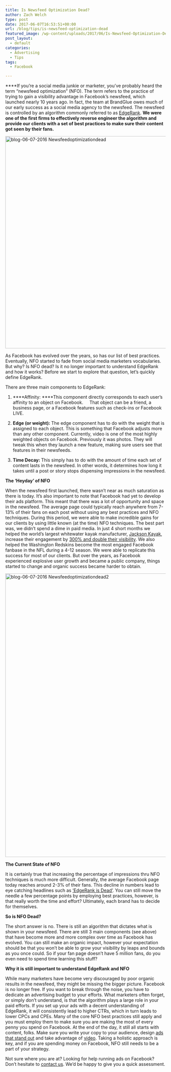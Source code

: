 ```yaml
---
title: Is Newsfeed Optimization Dead?
author: Zach Welch
type: post
date: 2017-06-07T16:53:51+00:00
url: /blog/tips/is-newsfeed-optimization-dead
featured_image: /wp-content/uploads/2017/06/Is-Newsfeed-Optimization-Dead.png
post_layout:
  - default
categories:
  - Advertising
  - Tips
tags:
  - Facebook

---
```

****<span style="font-weight: 400;">If you’re a social media junkie or marketer, you’ve probably heard the term “newsfeed optimization” (NFO). The term refers to the practice of trying to gain a visibility advantage in Facebook’s newsfeed, which launched nearly 10 years ago. In fact, the team at BrandGlue owes much of our early success as a social media agency to the newsfeed. The newsfeed is controlled by an algorithm commonly referred to as </span>[<span style="font-weight: 400;">EdgeRank</span>][1]<span style="font-weight: 400;">. </span>**We were one of the first firms to effectively reverse engineer the algorithm and provide our clients with a set of best practices to make sure their content got seen by their fans.**

[<img class="alignnone size-full wp-image-961" src="http://localhost/brandglue/old-website/wp-content/uploads/2016/06/blog-06-07-2016-Newsfeedoptimizationdead.jpg" alt="blog-06-07-2016 Newsfeedoptimizationdead" width="1000" height="667" srcset="http://localhost/brandglue/old-website/wp-content/uploads/2016/06/blog-06-07-2016-Newsfeedoptimizationdead.jpg 1000w, http://localhost/brandglue/old-website/wp-content/uploads/2016/06/blog-06-07-2016-Newsfeedoptimizationdead-300x200.jpg 300w, http://localhost/brandglue/old-website/wp-content/uploads/2016/06/blog-06-07-2016-Newsfeedoptimizationdead-768x512.jpg 768w, http://localhost/brandglue/old-website/wp-content/uploads/2016/06/blog-06-07-2016-Newsfeedoptimizationdead-180x120.jpg 180w, http://localhost/brandglue/old-website/wp-content/uploads/2016/06/blog-06-07-2016-Newsfeedoptimizationdead-632x422.jpg 632w" sizes="(max-width: 1000px) 100vw, 1000px" />][2]

<span style="font-weight: 400;">As Facebook has evolved over the years, so has our list of best practices. Eventually, NFO started to fade from social media marketers vocabularies. But why? Is NFO dead? Is it no longer important to understand EdgeRank and how it works? Before we start to explore that question, let’s quickly define EdgeRank. </span>

<span style="font-weight: 400;">There are three main components to EdgeRank:</span>

  1. ****Affinity: ****This component directly corresponds to each user&#8217;s affinity to an object on Facebook.     That object can be a friend, a business page, or a Facebook features such as check-ins or Facebook LIVE.

<ol start="2">
  <li>
    <b> Edge (or weight): </b>The edge component has to do with the weight that is assigned to each object. This is something that Facebook adjusts more than any other component. Currently, video is one of the most highly weighted objects on Facebook. Previously it was photos. They will tweak this when they launch a new feature, making sure users see that features in their newsfeeds.
  </li>
</ol>

<ol start="3">
  <li>
    <b> Time Decay: </b>This simply has to do with the amount of time each set of content lasts in the newsfeed. In other words, it determines how long it takes until a post or story stops dispensing impressions in the newsfeed.
  </li>
</ol>

**The ‘Heyday’ of NFO** 

<span style="font-weight: 400;">When the newsfeed first launched, there wasn’t near as much saturation as there is today. It’s also important to note that Facebook had yet to develop their ads platform. This meant that there was a lot of opportunity and space in the newsfeed. The average page could typically reach anywhere from 7-13% of their fans on each post without using any best practices and NFO techniques. During this period, we were able to make incredible gains for our clients by using little known (at the time) NFO techniques. The best part was, we didn’t spend a dime in paid media. In just 4 short months we helped the world&#8217;s largest whitewater kayak manufacturer, </span>[<span style="font-weight: 400;">Jackson Kayak</span>][3]<span style="font-weight: 400;">, increase their engagement by </span>[<span style="font-weight: 400;">300% and double their visibility</span>][4]<span style="font-weight: 400;">. We also helped the Washington Redskins become the most engaged Facebook fanbase in the NFL during a 4-12 season. We were able to replicate this success for most of our clients. But over the years, as Facebook experienced explosive user growth and became a public company, things started to change and organic success became harder to obtain. </span>

[<img class="alignnone size-full wp-image-962" src="http://localhost/brandglue/old-website/wp-content/uploads/2016/06/blog-06-07-2016-Newsfeedoptimizationdead2.jpg" alt="blog-06-07-2016 Newsfeedoptimizationdead2" width="1193" height="891" srcset="http://localhost/brandglue/old-website/wp-content/uploads/2016/06/blog-06-07-2016-Newsfeedoptimizationdead2.jpg 1193w, http://localhost/brandglue/old-website/wp-content/uploads/2016/06/blog-06-07-2016-Newsfeedoptimizationdead2-300x224.jpg 300w, http://localhost/brandglue/old-website/wp-content/uploads/2016/06/blog-06-07-2016-Newsfeedoptimizationdead2-768x574.jpg 768w, http://localhost/brandglue/old-website/wp-content/uploads/2016/06/blog-06-07-2016-Newsfeedoptimizationdead2-1024x765.jpg 1024w, http://localhost/brandglue/old-website/wp-content/uploads/2016/06/blog-06-07-2016-Newsfeedoptimizationdead2-180x134.jpg 180w, http://localhost/brandglue/old-website/wp-content/uploads/2016/06/blog-06-07-2016-Newsfeedoptimizationdead2-632x472.jpg 632w" sizes="(max-width: 1193px) 100vw, 1193px" />][5]

**The Current State of NFO**

<span style="font-weight: 400;">It is certainly true that increasing the percentage of impressions thru NFO techniques is much more difficult. Generally, the average Facebook page today reaches around 2-3% of their fans. This decline in numbers lead to eye catching headlines such as </span>[<span style="font-weight: 400;">‘EdgeRank is Dead’</span>][6]<span style="font-weight: 400;">. You can still move the needle a few percentage points by employing best practices, however, is that really worth the time and effort? Ultimately, each brand has to decide for themselves. </span>

**So is NFO Dead?** 

<span style="font-weight: 400;">The short answer is no. There is still an algorithm that dictates what is shown in your newsfeed. There are still 3 main components (see above) that have become more and more complex over time as Facebook has evolved. You can still make an organic impact, however your expectation should be that you won’t be able to grow your visibility by leaps and bounds as you once could. So if your fan page doesn’t have 5 million fans, do you even need to spend time learning this stuff? </span>

**Why it is still important to understand EdgeRank and NFO**

<span style="font-weight: 400;">While many marketers have become very discouraged by poor organic results in the newsfeed, they might be missing the bigger picture. Facebook is no longer free. If you want to break through the noise, you have to dedicate an advertising budget to your efforts. What marketers often forget, or simply don’t understand, is that the algorithm plays a large role in your paid efforts. If you set up your ads with a decent understanding of EdgeRank, it will consistently lead to higher CTRs, which in turn leads to lower CPCs and CPEs. Many of the core NFO best practices still apply and you must employ them to make sure you are making the most of every penny you spend on Facebook. At the end of the day, it still all starts with content, folks. Make sure you write your copy to your audience, design </span>[<span style="font-weight: 400;">ads that stand out</span>][7] <span style="font-weight: 400;">and take advantage of </span>[<span style="font-weight: 400;">video</span>][8]<span style="font-weight: 400;">. Taking a holistic approach is key, and if you are spending money on Facebook, NFO still needs to be a part of your strategy. </span>
  
<span style="font-weight: 400;">Not sure where you are at? Looking for help running ads on Facebook? Don’t hesitate to </span>[<span style="font-weight: 400;">contact us</span>][9]<span style="font-weight: 400;">. We’d be happy to give you a quick assessment. </span>

 [1]: https://en.wikipedia.org/wiki/EdgeRank
 [2]: http://localhost/brandglue/old-website/wp-content/uploads/2016/06/blog-06-07-2016-Newsfeedoptimizationdead.jpg
 [3]: http://jacksonkayak.com/
 [4]: http://www.socialmediaexaminer.com/master-facebook-edgerank/
 [5]: http://localhost/brandglue/old-website/wp-content/uploads/2016/06/blog-06-07-2016-Newsfeedoptimizationdead2.jpg
 [6]: http://marketingland.com/edgerank-is-dead-facebooks-news-feed-algorithm-now-has-close-to-100k-weight-factors-55908
 [7]: http://localhost/brandglue/old-website/blog/social-media-tips/5-design-must-haves-before-creating-your-social-ad
 [8]: http://localhost/brandglue/old-website/blog/social-media-tips/5-creative-video-ideas-for-social-media
 [9]: http://localhost/brandglue/old-website/free-assessment